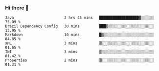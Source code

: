### Hi there 👋

<!--START_SECTION:waka-->

```text
Java                       2 hrs 45 mins   ██████████████████▓░░░░░░   75.09 %
Brazil Dependency Config   30 mins         ███▒░░░░░░░░░░░░░░░░░░░░░   13.95 %
Markdown                   10 mins         █▒░░░░░░░░░░░░░░░░░░░░░░░   04.85 %
XML                        3 mins          ▒░░░░░░░░░░░░░░░░░░░░░░░░   01.65 %
INI                        3 mins          ▒░░░░░░░░░░░░░░░░░░░░░░░░   01.42 %
Properties                 2 mins          ▒░░░░░░░░░░░░░░░░░░░░░░░░   01.31 %
```

<!--END_SECTION:waka-->

<!--
**jerry-shao/jerry-shao** is a ✨ _special_ ✨ repository because its `README.md` (this file) appears on your GitHub profile.

Here are some ideas to get you started:

- 🔭 I’m currently working on ...
- 🌱 I’m currently learning ...
- 👯 I’m looking to collaborate on ...
- 🤔 I’m looking for help with ...
- 💬 Ask me about ...
- 📫 How to reach me: ...
- 😄 Pronouns: ...
- ⚡ Fun fact: ...
-->
